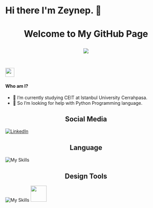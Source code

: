 

# Hi there I'm Zeynep. 👋

<h1 align="center">
   Welcome to My GitHub Page
   
 <p align="center">
  <img src="https://readme-typing-svg.herokuapp.com/?lines=Hello+Homo+sapiens&I+am+Zeynep;font=Fira%20Code&center=true&width=440&height=45&color=f75c7e&vCenter=true&size=25">
  <p align="center">   
      </h5>
    <br>
 
  <img src="https://media.giphy.com/media/hvRJCLFzcasrR4ia7z/giphy.gif" width="28">



#### Who am I?
- 🔭 I’m currently studying CEIT at Istanbul University Cerrahpasa.
- 🤔 So I’m looking for help with Python Programming language.

<h2 align="center">Social Media</h2>

[![LinkedIn](https://img.shields.io/badge/linkedin-%230077B5.svg?style=for-the-badge&logo=linkedin&logoColor=white)](https://www.linkedin.com/in/zeynep-sakalli)

<h2 align="center">Language</h2>

![My Skills](https://skillicons.dev/icons?i=py)

<h2 align="center">Design Tools</h2>

![My Skills](https://skillicons.dev/icons?i=ps)
<img src="https://logos-world.net/wp-content/uploads/2021/11/Canva-New-Logo.png" height=50>







